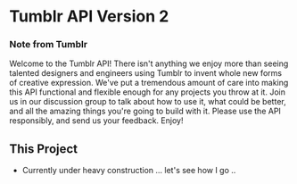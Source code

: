 # Tumblr API Version 2

### Note from Tumblr

Welcome to the Tumblr API! There isn't anything we enjoy more than seeing talented designers and engineers using Tumblr to invent whole new forms of creative expression.  We've put a tremendous amount of care into making this API functional and flexible enough for any projects you throw at it.  Join us in our discussion group to talk about how to use it, what could be better, and all the amazing things you're going to build with it. Please use the API responsibly, and send us your feedback.  Enjoy!

## This Project

* Currently under heavy construction ... let's see how I go .. 